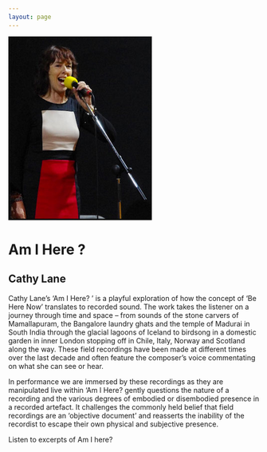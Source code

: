 ```yaml
---
layout: page
---
```


![Viv Corringham Performance](/assets/img/vivcorringhamperformance.jpg)

# Am I Here ?
## Cathy Lane

Cathy Lane’s ‘Am I Here? ’ is a playful exploration of how the concept of ‘Be Here Now’ translates to recorded sound. The work takes the listener on a journey through time and space – from sounds of the stone carvers of Mamallapuram, the Bangalore laundry ghats and the temple of Madurai in South India through the glacial lagoons of Iceland to birdsong in a domestic garden in inner London stopping off in Chile, Italy, Norway and Scotland along the way. These field recordings have been made at different times over the last decade and often feature the composer’s voice commentating on what she can see or hear.

In performance we are immersed by these recordings as they are manipulated live within ‘Am I Here? gently questions the nature of a recording and the various degrees of embodied or disembodied presence in a recorded artefact. It challenges the commonly held belief that field recordings are an ‘objective document’ and reasserts the inability of the recordist to escape their own physical and subjective presence.

Listen to excerpts of Am I here?
